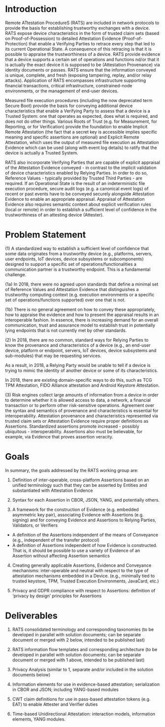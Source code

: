 # Introduction

Remote ATtestation ProcedureS (RATS) are included in network protocols to provide the basis for establishing trustworthy exchanges with a device.
RATS expose device characteristics in the form of trusted claim sets (based on Proof-of-Possession) to detailed Attestation Evidence (Proof-of-Protection) that enable a Verifying Parties to retrace every step that led to its current Operational State. A consequence of this retracing is that it is possible to appraise the trustworthiness of a device.
RATS provide evidence that a device supports a certain set of operations and functions nd/or that it is actually the exact device it is supposed to be (Attestation Provenance) via identity documents or passes.
RATS ensure that the information conveyed is unique, complete, and fresh (exposing tampering, replay, and/or relay attacks).
Application of RATS encompasses infrastructure supporting financial transactions, critical infrastructure, constrained-node environments, or the management of end-user devices.

Measured file execution procedures (including the now deprecated term Secure Boot) provide the basis for conveying additional device characteristics that enable a Verifying Party to assess that a device is a Trusted System: one that operates as expected, does what is required, and does not do other things.
Various Roots of Trust (e.g. for Measurement, for Reporting, or for Verification) provide the foundation to enable Implicit Remote Attestation (the fact that a secret key is accessible implies specific meaning and specific assertions are optional) and Explicit Remote Attestation, which uses the output of measured file execution as Attestation Evidence which can be used (along with event log details) to ratify that the device is actually a Trusted System.

RATS also incorporate Verifying Parties that are capable of explicit appraisal of the Attestation Evidence conveyed - in contrast to the implicit validation of device characteristics enabled by Relying Parties.
In order to do so, Reference Values - typically provided by Trusted Third Parties - are required.
If an Operational State is the result of an indeterministic file execution procedure, secure audit logs (e.g. a canonical event logs) of recent or past events have to be conveyed securely alongside Attestation Evidence to enable an appropriate appraisal.
Appraisal of Attestation Evidence also requires semantic context about explicit verification rules (local or remote) in order to establish a sufficient level of confidence in the trustworthiness of an attesting device (Attester).

# Problem Statement

(1) A standardized way to establish a sufficient level of confidence that some data originates from a trustworthy device (e.g., platforms, servers, user endpoints, IoT devices, device subsystems or subcomponents) designed to support a specific set of operations/functionalities a communication partner is a trustworthy endpoint. This is a fundamental challenge.

(1a) In 2018, there were no agreed upon standards that define a minimal set of Reference Values and Attestation Evidence that distinguishes a trustworthy computing context (e.g. execution environments or a specific set of operations/functions supported) over one that is not.

(1b) There is no general agreement on how to convey these appropriately, how to appraise the evidence and how to present the appraisal results in an interoperable fashion. In essence, there is increasing demand for an overall communication, trust and assurance model to establish trust in potentially lying endpoints that is not currently met by other standards.

(2) In 2018, there are no common, standard ways for Relying Parties to know the provenance and characteristics of a device (e.g., an end-user device, platform or endpoint, servers, IoT devices, device subsystems and sub-modules) that may be requesting services.

As a result, in 2018, a Relying Party would be unable to tell if a device is trying to mimic the identity of another device or some of its characteristics.

In 2018, there are existing domain-specific ways to do this, such as TCG TPM Attestation, FIDO Alliance attestation and Android Keystore Attestation.

(3) Risk engines collect large amounts of information from a device in order to determine whether it is allowed access to data, a network, a financial transaction or to perform other risk-sensitive operations.
Agreement over the syntax and semantics of provenance and characteristics is essential for interoperability.
Attestation provenance and characteristics represented via trusted claim sets or Attestation Evidence require proper definitions as Assertions. Standardized assertions promote increased - possibly ubiquitous - interoperability. Assertions also must be believable, for example, via Evidence that proves assertion veracity.

# Goals

In summary, the goals addressed by the RATS working group are:

1. Definition of inter-operable, cross-platform Assertions based on an unified terminology such that they can be asserted by Entities and substantiated with Attestation Evidence

2. Syntax for each Assertion in CBOR, JSON, YANG, and potentially others. 

3. A framework for the construction of Evidence (e.g. embedded asymmetric key pair), associating Evidence with Assertions (e.g. signing) and for conveying Evidence and Assertions to Relying Parties, Validators, or Verifiers
  * A definition of the Assertions independent of the means of Conveyance (e.g., independent of the transfer protocol)
  * A definition of Assertions independent of how Evidence is constructed. That is, it should be possible to use a variety of Evidence of an Assertion without affecting Assertion semantics

4. Creating generally applicable Assertions, Evidence and Conveyance mechanisms: inter-operable and neutral with respect to the type of attestation mechanisms embedded in a Device. (e.g., minimally tied to trusted keystore, TPM, Trusted Execution Environments, JavaCard, etc.)

5. Privacy and GDPR compliance with respect to Assertions: definition of ‘privacy by design’ principles for Assertions

# Deliverables

1. RATS consolidated terminology and corresponding taxonomies (to be developed in parallel with solution documents; can be separate document or merged with 2 below, intended to be published last)

2. RATS information flow templates and corresponding architecture (to be developed in parallel with solution documents; can be separate document or merged with 1 above, intended to be published last)

3. Privacy Analysis (similar to 1, separate and/or included in the solution documents below)

4. Information elements for use in evidence-based attestation; serialization in CBOR and JSON; including YANG-based modules

5. CWT claim definitions for use in pass-based attestation tokens (e.g. EAT) to enable Attester and Verifier duties

6. Time-based Unidirectional Attestation: interaction models, information elements, YANG modules.

